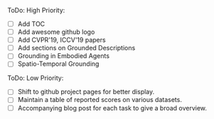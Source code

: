 ToDo: High Priority:
- [ ] Add TOC
- [ ] Add awesome github logo
- [ ] Add CVPR'19, ICCV'19 papers
- [ ] Add sections on Grounded Descriptions
- [ ] Grounding in Embodied Agents 
- [ ] Spatio-Temporal Grounding

ToDo: Low Priority:
- [ ] Shift to github project pages for better display.
- [ ] Maintain a table of reported scores on various datasets.
- [ ] Accompanying blog post for each task to give a broad overview.
